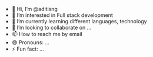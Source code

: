 - 👋 Hi, I’m @aditisng
- 👀 I’m interested in Full stack development
- 🌱 I’m currently learning different languages, technology 
- 💞️ I’m looking to collaborate on ...
- 📫 How to reach me by email
- 😄 Pronouns: ...
- ⚡ Fun fact: ...

<!---
aditisng/aditisng is a ✨ special ✨ repository because its `README.md` (this file) appears on your GitHub profile.
You can click the Preview link to take a look at your changes.
--->
